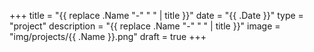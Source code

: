 +++
title = "{{ replace .Name "-" " " | title }}"
date = "{{ .Date }}"
type = "project"
description = "{{ replace .Name "-" " " | title }}"
image = "img/projects/{{ .Name }}.png"
draft = true
+++
